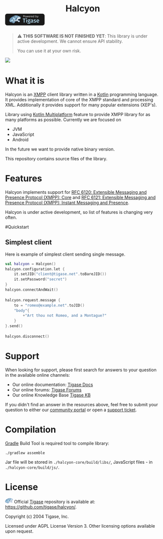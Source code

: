 <h1>
  <div style="text-align: center">Halcyon</div>
  <img src="halcyon-docs/src/docs/asciidoc/images/badge_pbt_dn_s.png" alt="Powered By Tigase"/>
</h1>



> :warning: **THIS SOFTWARE IS NOT FINISHED YET**:
> This library is under active development. We cannot ensure API stability.
>
> You can use it at your own risk.

<img src="https://tc.tigase.net/app/rest/builds/buildType:(id:Halcyon_BuildArtur)/statusIcon" width="100"/>

# What it is

Halcyon is an [XMPP](https://xmpp.org) client library written in a [Kotlin](https://kotlinlang.org/) programming language. 
It provides implementation of core of the XMPP standard and processing XML. Additionally it provides support for many popular extensions (XEP's).

Library using [Kotlin Multiplatform](https://kotlinlang.org/docs/reference/multiplatform.html) feature to provide XMPP library for as many platforms as possible.
Currently we are focused on
* JVM
* JavaScript
* Android

In the future we want to provide native binary version. 

This repository contains source files of the library.

# Features
Halcyon implements support for [RFC 6120: Extensible Messaging and Presence Protocol (XMPP): Core](https://xmpp.org/rfcs/rfc6120.html) and [RFC 6121: Extensible Messaging and Presence Protocol (XMPP): Instant Messaging and Presence](https://xmpp.org/rfcs/rfc6121.html).

Halcyon is under active development, so list of features is changing very often.

#Quickstart
## Simplest client

Here is example of simplest client sending single message.

```kotlin
val halcyon = Halcyon()
halcyon.configuration.let {
    it.setJID("client@tigase.net".toBareJID())
    it.setPassword("secret")
}
halcyon.connectAndWait()

halcyon.request.message {
    to = "romeo@example.net".toJID()
    "body"{
        +"Art thou not Romeo, and a Montague?"
    }
}.send()

halcyon.disconnect()
``` 

# Support

When looking for support, please first search for answers to your question in the available online channels:

* Our online documentation: [Tigase Docs](https://docs.tigase.net)
* Our online forums: [Tigase Forums](https://help.tigase.net/portal/community)
* Our online Knowledge Base [Tigase KB](https://help.tigase.net/portal/kb)

If you didn't find an answer in the resources above, feel free to submit your question to either our 
[community portal](https://help.tigase.net/portal/community) or open a [support ticket](https://help.tigase.net/portal/newticket).
 
# Compilation 

[Gradle](https://gradle.org/) Build Tool is required tool to compile library:

    ./gradlew assemble

Jar file will be stored in `./halcyon-core/build/libs/`, JavaScript files - in `./halcyon-core/build/js/`.

# License

<img alt="Tigase Tigase Logo" src="https://github.com/tigase/website-assets/blob/master/tigase/images/tigase-logo.png?raw=true" width="25"/> Official <a href="https://tigase.net/">Tigase</a> repository is available at: https://github.com/tigase/halcyon/.

Copyright (c) 2004 Tigase, Inc.

Licensed under AGPL License Version 3. Other licensing options available upon request.
